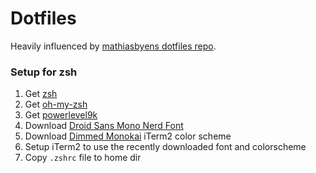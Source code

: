 # Dotfiles

Heavily influenced by [mathiasbyens dotfiles repo](https://github.com/mathiasbynens/dotfiles).

### Setup for zsh

1. Get [zsh](https://github.com/robbyrussell/oh-my-zsh/wiki/Installing-ZSH#install-and-set-up-zsh-as-default)
2. Get [oh-my-zsh](https://github.com/robbyrussell/oh-my-zsh#getting-started)
3. Get [powerlevel9k](https://github.com/bhilburn/powerlevel9k/wiki/Install-Instructions#option-2-install-for-oh-my-zsh)
4. Download [Droid Sans Mono Nerd Font](https://github.com/ryanoasis/nerd-fonts/blob/master/patched-fonts/DroidSansMono/complete/Droid%20Sans%20Mono%20Nerd%20Font%20Complete.otf)
5. Download [Dimmed Monokai](https://github.com/mbadolato/iTerm2-Color-Schemes/blob/master/schemes/DimmedMonokai.itermcolors) iTerm2 color scheme
5. Setup iTerm2 to use the recently downloaded font and colorscheme
6. Copy `.zshrc` file to home dir

